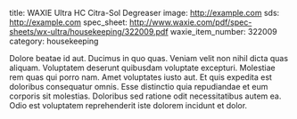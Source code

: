 title: WAXIE Ultra HC Citra-Sol Degreaser
image: http://example.com
sds: http://example.com
spec_sheet: http://www.waxie.com/pdf/spec-sheets/wx-ultra/housekeeping/322009.pdf
waxie_item_number: 322009
category: housekeeping

Dolore beatae id aut. Ducimus in quo quas. Veniam velit non nihil dicta quas aliquam.
Voluptatem deserunt quibusdam voluptate excepturi. Molestiae rem quas qui porro nam. Amet voluptates iusto aut.
Et quis expedita est doloribus consequatur omnis. Esse distinctio quia repudiandae et eum corporis sit molestias. Doloribus sed ratione odit necessitatibus autem ea. Odio est voluptatem reprehenderit iste dolorem incidunt et dolor.
